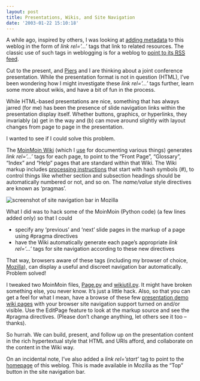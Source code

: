 ```yaml
---
layout: post
title: Presentations, Wikis, and Site Navigation
date: '2003-01-22 15:10:18'
---
```



A while ago, inspired by others, I was looking at [adding metadata](http://www.pipetree.com/qmacro/blog/2002/06/html-link-tag-for-blogroll/) to this weblog in the form of *link rel=’…’* tags that link to related resources. The classic use of such tags in weblogging is for a weblog to [point to its <acronym title="Rich Site Summary">RSS</acronym> feed](http://www.pipetree.com/qmacro/blog/2002/06/changed-link-tags/).

Cut to the present, and [Piers](http://www.piersharding.com/) and I are thinking about a joint conference presentation. While the presentation format is not in question (HTML), I’ve been wondering how I might investigate these *link rel=’…’* tags further, learn some more about wikis, and have a bit of fun in the process.

While HTML-based presentations are nice, something that has always jarred (for me) has been the presence of slide navigation links within the presentation display itself. Whether buttons, graphics, or hyperlinks, they invariably (a) get in the way and (b) can move around slightly with layout changes from page to page in the presentation.

I wanted to see if I could solve this problem.

The [MoinMoin Wiki](http://twistedmatrix.com/users/jh.twistd/moin/moin.cgi/FrontPage) (which I [use](../../../testwiki) for documenting various things) generates *link rel=’…’* tags for each page, to point to the “Front Page”, “Glossary”, “Index” and “Help” pages that are standard within that Wiki. The Wiki markup includes [processing instructions](http://twistedmatrix.com/users/jh.twistd/moin/moin.cgi/HelpOnProcessingInstructions) that start with hash symbols (#), to control things like whether section and subsection headings should be automatically numbered or not, and so on. The *name/value* style directives are known as ‘pragmas’.

![screenshot  of site navigation bar in Mozilla](/~dj/2003/01/sitenav.png)

What I did was to hack some of the MoinMoin (Python code) (a few lines added only) so that I could

- specify any ‘previous’ and ‘next’ slide pages in the markup of a page using #pragma directives
- have the Wiki automatically generate each page’s appropriate *link rel=’…’* tags for site navigation according to these new directives

That way, browsers aware of these tags (including my browser of choice, [Mozilla](http://www.mozilla.org/)), can display a useful and discreet navigation bar automatically. Problem solved!

I tweaked two MoinMoin files, [Page.py](/~dj/2003/01/Page.py.txt) and [wikiutil.py](/~dj/2003/01/wikiutil.py.txt). It might have broken something else, you never know. It’s just a little hack. Also, so that you can get a feel for what I mean, have a browse of these few [presentation demo wiki pages](../../../demowiki/ThePresentation) with your browser site navigation support turned on and/or visible. Use the EditPage feature to look at the markup source and see the #pragma directives. (Please don’t change anything, let others see it too – thanks).

So hurrah. We can build, present, and follow up on the presentation content in the rich hypertextual style that HTML and URIs afford, and collaborate on the content in the Wiki way.

On an incidental note, I’ve also added a *link rel=’start’* tag to point to the [homepage](/qmacro) of this weblog. This is made available in Mozilla as the “Top” button in the site navigation bar.


